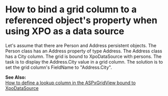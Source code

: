 # How to bind a grid column to a referenced object's property when using XPO as a data source


<p>Let's assume that there are Person and Address persistent objects. The Person class has an Address property of type Address. The Address class has a City column. The grid is bound to XpoDataSource with persons. The task is to display the Address.City value in a grid column. The solution is to set the grid column's FieldName to "Address.City".</p><p><strong>See Also:</strong><br />
<a href="https://www.devexpress.com/Support/Center/p/E553">How to define a lookup column in the ASPxGridView bound to XpoDataSource</a></p>

<br/>


